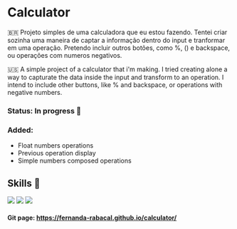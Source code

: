 # Calculator

🇧🇷 Projeto simples de uma calculadora que eu estou fazendo. Tentei criar sozinha uma maneira de captar a informação dentro do input e tranformar em uma operação. Pretendo incluir outros botões, como %, () e backspace, ou operações com numeros negativos.

🇺🇸 A simple project of a calculator that i'm making. I tried creating alone a way to capturate the data inside the input and transform to an operation. I intend to include other buttons, like % and backspace, or operations with negative numbers.

### Status: In progress 🚧

### Added:
- Float numbers operations 
- Previous operation display
- Simple numbers composed operations

## Skills 🧰
<img src="https://img.shields.io/badge/HTML5-E34F26?style=for-the-badge&logo=html5&logoColor=white">  <img src="https://img.shields.io/badge/CSS3-1572B6?style=for-the-badge&logo=css3&logoColor=white"> <img src="https://img.shields.io/badge/JavaScript-323330?style=for-the-badge&logo=javascript&logoColor=F7DF1E">

#### Git page: https://fernanda-rabacal.github.io/calculator/
